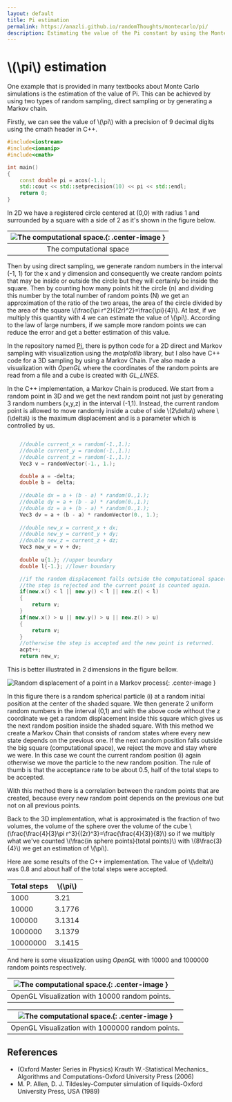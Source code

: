 ```yaml
---
layout: default
title: Pi estimation
permalink: https://anazli.github.io/randomThoughts/montecarlo/pi/
description: Estimating the value of the Pi constant by using the Monte Carlo method.
---
```


# \\(\pi\\) estimation

One example that is provided in many textbooks about Monte Carlo simulations is the estimation of the value of Pi. This can be achieved by using two types of random sampling, direct sampling or by generating a Markov chain.

Firstly, we can see the value of \\(\pi\\) with a precision of 9 decimal digits using the cmath header in C++.
```cpp
#include<iostream>
#include<iomanip>
#include<cmath>

int main()
{
    const double pi = acos(-1.);
    std::cout << std::setprecision(10) << pi << std::endl;
    return 0;
}
```

In 2D we have a registered circle centered at (0,0) with radius 1 and surrounded by a square with a side of 2 as it's shown in the figure below.

|![The computational space.](../../assets/images/pi/direct_pi.jpg){: .center-image }|
|:--:|
|The computational space|

Then by using direct sampling, we generate random numbers in the interval (-1, 1) for the x and y dimension and consequently we create random points that may be inside or outside the circle but they will certainly be inside the square. Then by counting how many points hit the circle (n) and dividing this number by the total number of random points (N) we get an approximation of the ratio of the two areas, the area of the circle divided by the area of the square
\\(\frac{\pi r^2}{(2r)^2}=\frac{\pi}{4}\\).
At last, if we multiply this quantity with 4 we can estimate the value of \\(\pi\\). 
According to the law of large numbers, if we sample more random points we can reduce the error and get a better estimation of this value. 

In the repository named [Pi](https://github.com/anazli/pi.git), there is python code for a 2D direct and Markov sampling with visualization using the *matplotlib* library, but I also have C++ code for a 3D sampling by using a Markov Chain. I’ve also made a visualization with *OpenGL* where the coordinates of the random points are read from a file and a cube is created with *GL_LINES*.

In the C++ implementation, a Markov Chain is produced. We start from a random point in 3D and we get the next random point not just by generating 3 random numbers (x,y,z) in the interval (-1,1). Instead,  the current random point is allowed to move randomly inside a cube of side \\(2\delta\\) where \\(\delta\\) is the maximum displacement and is a parameter which is controlled by us.
```cpp

    //double current_x = random(-1.,1.);
    //double current_y = random(-1.,1.);
    //double current_z = random(-1.,1.);
    Vec3 v = randomVector(-1., 1.);

    double a = -delta;
    double b =  delta;
    
    //double dx = a + (b - a) * random(0.,1.);
    //double dy = a + (b - a) * random(0.,1.);
    //double dz = a + (b - a) * random(0.,1.);
    Vec3 dv = a + (b - a) * randomVector(0., 1.);
    
    //double new_x = current_x + dx;
    //double new_y = current_y + dy;
    //double new_z = current_z + dz;
    Vec3 new_v = v + dv;
    
    double u{1.}; //upper boundary
    double l{-1.}; //lower boundary

    //if the random displacement falls outside the computational space(cube)
    //the step is rejected and the current point is counted again.
    if(new.x() < l || new.y() < l || new.z() < l)
    {
        return v;
    }
    if(new.x() > u || new.y() > u || new.z() > u)
    {
        return v;
    }
    //otherwise the step is accepted and the new point is returned.
    acpt++;
    return new_v;
```

This is better illustrated in 2 dimensions in the figure bellow.

![Random displacement of a point in a Markov process](../../assets/images/pi/markov.png){: .center-image }

In this figure there is a random spherical particle (i) at a random initial position at the center of the shaded square. We then generate 2 uniform random numbers in the interval (0,1) and with the above code without the z coordinate we get a random displacement inside this square which gives us the next random position inside the shaded square. With this method we create a Markov Chain that consists of random states where every new state depends on the previous one. If the next random position falls outside the big square (computational space), we reject the move and stay where we were. In this case we count the current random position (i) again otherwise we move the particle to the new random position. The rule of thumb is that the acceptance rate to be about 0.5, half of the total steps to be accepted. 

With this method there is a correlation between the random points that are created, because every new random point depends on the previous one but not on all previous points. 

Back to the 3D implementation, what is approximated is the fraction of two volumes, the volume of the sphere over the volume of the cube \\(\frac{\frac{4}{3}\pi r^3}{(2r)^3}=\frac{\frac{4}{3}}{8}\\) so if we multiply what we've counted \\(\frac{in sphere points}{total points}\\) with \\(8\frac{3}{4}\\) we get an estimation of \\(\pi\\).

Here are some results of the C++ implementation. The value of \\(\delta\\) was 0.8 and about half of the total steps were accepted.

|Total steps|\\(\pi\\)|
|---|---|
|1000       |3.21     |
|10000      |3.1776   |
|100000     |3.1314   |
|1000000    |3.1379   |
|10000000   |3.1415   |

And here is some visualization using *OpenGL* with 10000 and 1000000 random points respectively.

|![The computational space.](../../assets/images/pi/piGL.png){: .center-image }|
|:--:|
|OpenGL Visualization with 10000 random points.|

|![The computational space.](../../assets/images/pi/piGL1.png){: .center-image }|
|:--:|
|OpenGL Visualization with 1000000 random points.|

## References

* (Oxford Master Series in Physics) Krauth W.-Statistical Mechanics_ Algorithms and Computations-Oxford University Press (2006)
* M. P. Allen, D. J. Tildesley-Computer simulation of liquids-Oxford University Press, USA (1989)

